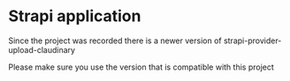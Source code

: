 # Strapi application

Since the project was recorded there is a newer version of
strapi-provider-upload-claudinary

Please make sure you use the version that is compatible with this project 
